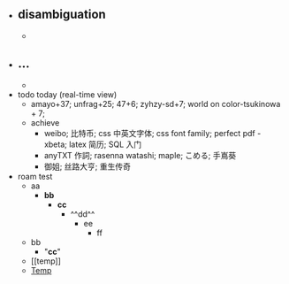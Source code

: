 - disambiguation
    - 
    - 
- ...
    - 
    - 
- todo today (real-time view)
    - amayo+37; unfrag+25; 47+6; zyhzy-sd+7; world on color-tsukinowa + 7; 
    - achieve
        - weibo; 比特币; css 中英文字体; css font family; perfect pdf - xbeta; latex 简历; SQL 入门
        - anyTXT 作詞; rasenna watashi; maple; こめる; 手嶌葵
        - 御姐; 丝路大亨; 重生传奇
- roam test
    - aa
        - **bb**
            - __cc__
                - ^^dd^^
                    - ee
                        - ff
    - bb
        - "__cc__"
    - [[temp]]
    - [Temp]([[temp]])
